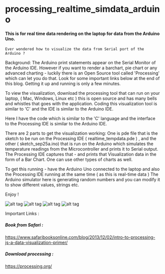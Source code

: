 # processing_realtime_simdata_arduino
####  This is for real time data rendering on the laptop for data from the Arduino Uno.


    Ever wondered how to visualize the data from Serial port of the Arduino ?

Background: The Arduino print statements appear on the Serial Monitor of the Arduino IDE. However if you want to render a barchart, pie chart or any advanced charting - luckily there is an Open Source tool called 'Processing' which can let you do that. Look for some important links below at the end of this blog.
Getting it up and running is only a few minutes.

To view the visualization, download the processing tool that can run on your laptop, ( Mac, Windows, Linux etc ) this is open source and has many bells and whistles that goes with the application. Coding this visualization tool is similar to 'C' and the IDE is similar to the Arduino IDE.

Here I have the code which is similar to the 'C' language and the interface to the Processing IDE is similar to the Arduino IDE.

There are 2 parts to get the visualization working:
One is pde file that is the sketch to be run on the Processing IDE ( realtime_tempdata.pde ) , and the other ( sketch_sep25a.ino) that is run on the Arduino which simulates the temperature readings from the Microcontroller and prints it to Serial output.
The Processing IDE captures that - and prints that Visualization data in the form of a Bar Chart. One can use other types of charts as well.

To get this running - have the Arduino Uno connected to the laptop and also the Processing IDE running at the same time ( as this is real-time data )
The Arduino simulator here is generating random numbers and you can modify it to show different values, strings etc.


Enjoy !

![alt tag](https://cloud.githubusercontent.com/assets/14288989/18814713/3a53dda4-8339-11e6-8e96-6962a77efa15.png)
![alt tag](https://cloud.githubusercontent.com/assets/14288989/18814712/3a50e086-8339-11e6-95f5-38ce0eef11c4.png)
![alt tag](https://cloud.githubusercontent.com/assets/14288989/18814811/91875bd0-833b-11e6-82f7-bde3a264ca26.png)
![alt tag](https://cloud.githubusercontent.com/assets/14288989/18814828/de2e45c0-833b-11e6-8b5b-95f69875da18.png)




Important Links :
##### Book from Safari :
https://www.safaribooksonline.com/blog/2013/12/02/intro-to-processing-js-a-data-visualization-primer/

##### Download processing :
https://processing.org/
